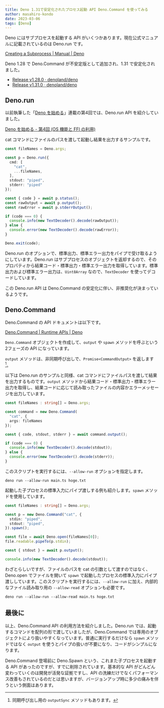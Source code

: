 ```yaml
---
title: Deno 1.31で安定化されたプロセス起動 API Deno.Command を使ってみる
author: masahiro-kondo
date: 2023-03-06
tags: [Deno]
---
```


Deno にはサブプロセスを起動する API がいくつかあります。現在公式マニュアルに記載されているのは Deno.run です。

[Creating a Subprocess | Manual | Deno](https://deno.land/manual@v1.31.1/examples/subprocess)

Deno 1.28 で Deno.Command が不安定版として追加され、1.31 で安定化されました。

- [Release v1.28.0 · denoland/deno](https://github.com/denoland/deno/releases/tag/v1.28.0)
- [Release v1.31.0 · denoland/deno](https://github.com/denoland/deno/releases/tag/v1.31.0)

## Deno.run
以前執筆した「[Deno を始める](/frontend/#denoを始める)」連載の第4回では、Deno.run API を紹介していました。

[Deno を始める - 第4回 (OS 機能と FFI の利用)](/deno/getting-started/04-using-os-and-ffi/)

cat コマンドにファイルのパスを渡して起動し結果を出力するサンプルです。

```typescript
const fileNames = Deno.args;

const p = Deno.run({
  cmd: [
    "cat",
    ...fileNames,
  ],
  stdout: "piped",
  stderr: "piped"
});

const { code } = await p.status();
const rawOutput = await p.output();
const rawError = await p.stderrOutput();

if (code === 0) {
  console.info(new TextDecoder().decode(rawOutput));
} else {
  console.error(new TextDecoder().decode(rawError));
}

Deno.exit(code);
```

Deno.run のオプションで、標準出力、標準エラー出力をパイプで受け取るようにしています。Deno.run はサブプロセスのオブジェクトを返却するので、そのプロパティから結果コード・標準出力・標準エラー出力を取得しています。標準出力および標準エラー出力は、`Uint8Array` なので、`TextDecoder` を使ってデコードしています。

この Deno.run API は Deno.Command の安定化に伴い、非推奨化が決まっているようです。

## Deno.Command
Deno.Command の API ドキュメントは以下です。

[Deno.Command | Runtime APIs | Deno](https://deno.land/api@v1.29.2?unstable=&s=Deno.Command)

`Deno.Command` オブジェクトを作成して、`output` や `spawn` メソッドを呼ぶという2フェーズの API になっています。

`output` メソッドは、非同期呼び出しで、`Promise<CommandOutput>` を返します[^1]。

[^1]: 同期呼び出し用の `outputSync` メソッドもあります。

以下は Deno.run のサンプルと同様、cat コマンドにファイルパスを渡して結果を出力するものです。`output` メソッドから結果コード・標準出力・標準エラー出力を取得し、結果コードに応じて読み取ったファイルの内容かエラーメッセージを出力しています。

```typescript
const fileNames : string[] = Deno.args;

const command = new Deno.Command(
  "cat", {
  args: fileNames
});

const { code, stdout, stderr } = await command.output();

if (code === 0) {
  console.info(new TextDecoder().decode(stdout));
} else {
  console.error(new TextDecoder().decode(stderr));
}
```

このスクリプトを実行するには、`--allow-run` オプションを指定します。

```shell
deno run --allow-run main.ts hoge.txt
```

起動した子プロセスの標準入力にパイプ渡しする例も紹介します。`spawn` メソッドを使用しています。

```typescript
const fileNames : string[] = Deno.args;

const p = new Deno.Command("cat", {
  stdin: "piped",
  stdout: "piped",
}).spawn();

const file = await Deno.open(fileNames[0]);
file.readable.pipeTo(p.stdin);

const { stdout } = await p.output();

console.info(new TextDecoder().decode(stdout));
```

わざとらしいですが、ファイルのパスを cat の引数として渡すのではなく、Deno.open でファイルを開いて `spawn` で起動したプロセスの標準入力にパイプ渡ししています。このスクリプトを実行するには、`--allow-run` に加え、内部的なファイル読み取り用の `--allow-read` オプションも必要です。

```shell
deno run --allow-run --allow-read main.ts hoge.txt
```

## 最後に
以上、Deno.Command API の利用方法を紹介しました。Deno.run では、起動するコマンドを配列の形で渡していましたが、Deno.Command では専用のオブジェクトにより扱いやすくなっています。普通に実行するだけなら `spawn` メソッドではなく `output` を使うとパイプの扱いが不要になり、コードがシンプルになります。

Deno.Command 登場前に Deno.Spawn という、これまた子プロセスを起動する API があったのですが、すでに削除されています。基本的な API がどんどん変わっていくのは開発が活発な証拠ですし、API の洗練だけでなくパフォーマンス改善もされているのだとは思いますが、バージョンアップ時に多少の痛みを伴うという側面はあります。
